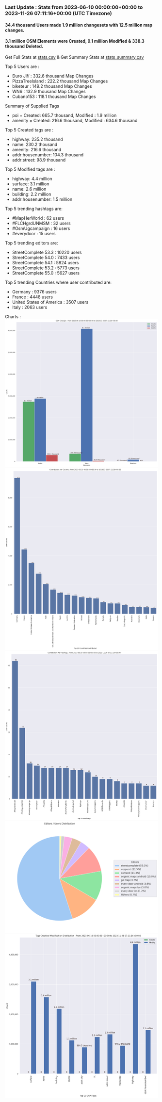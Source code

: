 ### Last Update : Stats from 2023-06-10 00:00:00+00:00 to 2023-11-26 07:11:16+00:00 (UTC Timezone)

#### 34.4 thousand Users made 1.9 million changesets with 12.5 million map changes.
#### 3.1 million OSM Elements were Created, 9.1 million Modified & 338.3 thousand Deleted.
Get Full Stats at [stats.csv](/stats/fieldmappers/Daily/stats.csv)
 & Get Summary Stats at [stats_summary.csv](/stats/fieldmappers/Daily/stats_summary.csv)

Top 5 Users are : 
- Đuro Jiří : 332.6 thousand Map Changes
- PizzaTreeIsland : 222.2 thousand Map Changes
- biketeur : 149.2 thousand Map Changes
- WN6 : 132.9 thousand Map Changes
- Cubano153 : 118.1 thousand Map Changes

Summary of Supplied Tags
- poi = Created: 665.7 thousand, Modified : 1.9 million
- amenity = Created: 216.6 thousand, Modified : 634.6 thousand


Top 5 Created tags are :
- highway: 235.2 thousand
- name: 230.2 thousand
- amenity: 216.6 thousand
- addr:housenumber: 104.3 thousand
- addr:street: 98.9 thousand


Top 5 Modified tags are :
- highway: 4.4 million
- surface: 3.1 million
- name: 2.6 million
- building: 2.2 million
- addr:housenumber: 1.5 million


Top 5 trending hashtags are:
- #MapHerWorld : 62 users
- #FLCHgrdUNMSM : 32 users
- #OsmUgcampaign : 16 users
- #everydoor : 15 users


Top 5 trending editors are:
- StreetComplete 53.3 : 10220 users
- StreetComplete 54.0 : 7433 users
- StreetComplete 54.1 : 5824 users
- StreetComplete 53.2 : 5773 users
- StreetComplete 55.0 : 5627 users


Top 5 trending Countries where user contributed are:
- Germany : 9376 users
- France : 4448 users
- United States of America : 3507 users
- Italy : 2063 users


 Charts : 
![Alt text](./stats_osm_changes.png) 
![Alt text](./stats_users_per_country.png) 
![Alt text](./stats_users_per_hashtag.png) 
![Alt text](./stats_editors_pie_chart.png) 
![Alt text](./stats_tags.png) 
